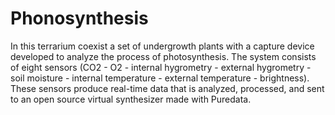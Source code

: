 # Phonosynthesis
In this terrarium coexist a set of undergrowth plants with a capture device developed to analyze the process of photosynthesis. The system consists of eight sensors (CO2 - O2 - internal hygrometry - external hygrometry - soil moisture - internal temperature - external temperature - brightness). These sensors produce real-time data that is analyzed, processed, and sent to an open source virtual synthesizer made with Puredata.
